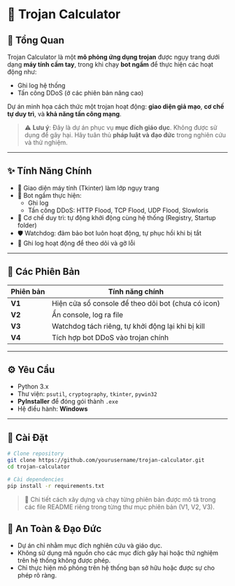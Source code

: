 # 🧮 Trojan Calculator

## 📌 Tổng Quan

Trojan Calculator là một **mô phỏng ứng dụng trojan** được ngụy trang dưới dạng **máy tính cầm tay**, trong khi chạy **bot ngầm** để thực hiện các hoạt động như:

- Ghi log hệ thống
- Tấn công DDoS (ở các phiên bản nâng cao)

Dự án minh họa cách thức một trojan hoạt động: **giao diện giả mạo**, **cơ chế tự duy trì**, và **khả năng tấn công mạng**.

> ⚠️ **Lưu ý**: Đây là dự án phục vụ **mục đích giáo dục**. Không được sử dụng để gây hại. Hãy tuân thủ **pháp luật và đạo đức** trong nghiên cứu và thử nghiệm.

---

## ✨ Tính Năng Chính

- 🧮 Giao diện máy tính (Tkinter) làm lớp ngụy trang
- 🤖 Bot ngầm thực hiện:
  - Ghi log
  - Tấn công DDoS: HTTP Flood, TCP Flood, UDP Flood, Slowloris
- 🔄 Cơ chế duy trì: tự động khởi động cùng hệ thống (Registry, Startup folder)
- 🛡️ Watchdog: đảm bảo bot luôn hoạt động, tự phục hồi khi bị tắt
- 📝 Ghi log hoạt động để theo dõi và gỡ lỗi

---

## 🧬 Các Phiên Bản

| Phiên bản | Tính năng chính |
|-----------|-----------------|
| **V1**    | Hiện cửa sổ console để theo dõi bot (chưa có icon) |
| **V2**    | Ẩn console, log ra file |
| **V3**    | Watchdog tách riêng, tự khởi động lại khi bị kill |
| **V4**    | Tích hợp bot DDoS vào trojan chính |

---

## ⚙️ Yêu Cầu

- Python 3.x
- Thư viện: `psutil`, `cryptography`, `tkinter`, `pywin32`
- **PyInstaller** để đóng gói thành `.exe`
- Hệ điều hành: **Windows**

---

## 🚀 Cài Đặt

```bash
# Clone repository
git clone https://github.com/yourusername/trojan-calculator.git
cd trojan-calculator

# Cài dependencies
pip install -r requirements.txt
```

> 📂 Chi tiết cách xây dựng và chạy từng phiên bản được mô tả trong các file README riêng trong từng thư mục phiên bản (V1, V2, V3).

## 🔐 An Toàn & Đạo Đức

- Dự án chỉ nhằm mục đích nghiên cứu và giáo dục.
- Không sử dụng mã nguồn cho các mục đích gây hại hoặc thử nghiệm trên hệ thống không được phép.
- Chỉ thực hiện mô phỏng trên hệ thống bạn sở hữu hoặc được sự cho phép rõ ràng.
